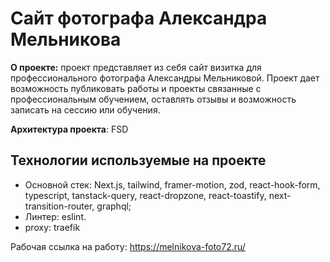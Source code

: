 # Сайт фотографа Александра Мельникова

**О проекте:** проект представляет из себя сайт визитка для профессионального фотографа Александры Мельниковой. Проект дает возможность публиковать работы и проекты связанные с профессиональным обучением, оставлять отзывы и возможность записать на сессию или обучения.

**Архитектура проекта**: FSD

## Технологии используемые на проекте
* Основной стек: Next.js, tailwind, framer-motion, zod, react-hook-form, typescript, tanstack-query, react-dropzone, react-toastify, next-transition-router, graphql;
* Линтер: eslint.
* proxy: traefik

Рабочая ссылка на работу: https://melnikova-foto72.ru/
